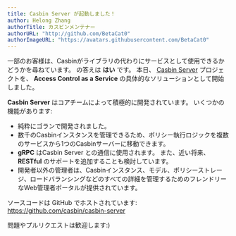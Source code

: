 ```yaml
---
title: Casbin Server が起動しました！
author: Helong Zhang
authorTitle: カスビンメンテナー
authorURL: "http://github.com/BetaCat0"
authorImageURL: "https://avatars.githubusercontent.com/BetaCat0"
---
```


一部のお客様は、Casbinがライブラリの代わりにサービスとして使用できるかどうかを尋ねています。 の答えは **はい** です。 本日、 [Casbin Server](https://github.com/casbin/casbin-server) プロジェクトを、 **Access Control as a Service** の具体的なソリューションとして開始しました。

**Casbin Server** はコアチームによって積極的に開発されています。 いくつかの機能があります:

- 純粋にゴランで開発されました。
- 数千のCasbinインスタンスを管理できるため、ポリシー執行ロジックを複数のサービスから1つのCasbinサーバーに移動できます。
- **gRPC** はCasbin Server との通信に使用されます。 また、近い将来、 **RESTful** のサポートを追加することも検討しています。
- 開発者以外の管理者は、Casbinインスタンス、モデル、ポリシーストレージ、ロードバランシングなどのすべての詳細を管理するためのフレンドリーなWeb管理者ポータルが提供されています。



ソースコードは GitHub でホストされています: https://github.com/casbin/casbin-server

問題やプルリクエストは歓迎します:)
